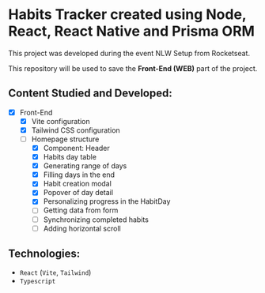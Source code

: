 # Habits Tracker created using Node, React, React Native and Prisma ORM

This project was developed during the event NLW Setup from Rocketseat.

This repository will be used to save the **Front-End (WEB)** part of the project.

## Content Studied and Developed:

- [x] Front-End
  - [x] Vite configuration
  - [x] Tailwind CSS configuration
  - [ ] Homepage structure
    - [x] Component: Header
    - [x] Habits day table
    - [x] Generating range of days
    - [x] Filling days in the end
    - [x] Habit creation modal
    - [x] Popover of day detail
    - [x] Personalizing progress in the HabitDay
    - [ ] Getting data from form
    - [ ] Synchronizing completed habits
    - [ ] Adding horizontal scroll

## Technologies:

- `React` (`Vite`, `Tailwind`)
- `Typescript`
